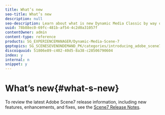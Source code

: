 ```yaml
---
title: What’s new
seo-title: What’s new
description: null
seo-description: Learn about what is new Dynamic Media Classic by way of the current release notes.
uuid: 78b88ec0-69fc-481b-af54-4c2d0a31057f
contentOwner: admin
content-type: reference
products: SG_EXPERIENCEMANAGER/Dynamic-Media-Scene-7
geptopics: SG_SCENESEVENONDEMAND_PK/categories/introducing_adobe_scene7
discoiquuid: 51806e89-c402-40d5-8a38-c28506790604
index: y
internal: n
snippet: y
---
```


# What’s new{#what-s-new}

To review the latest Adobe Scene7 release information, including new features, enhancements, and fixes, see the [Scene7 Release Notes](https://marketing.adobe.com/resources/help/en_US/s7/release_notes/index.html).
